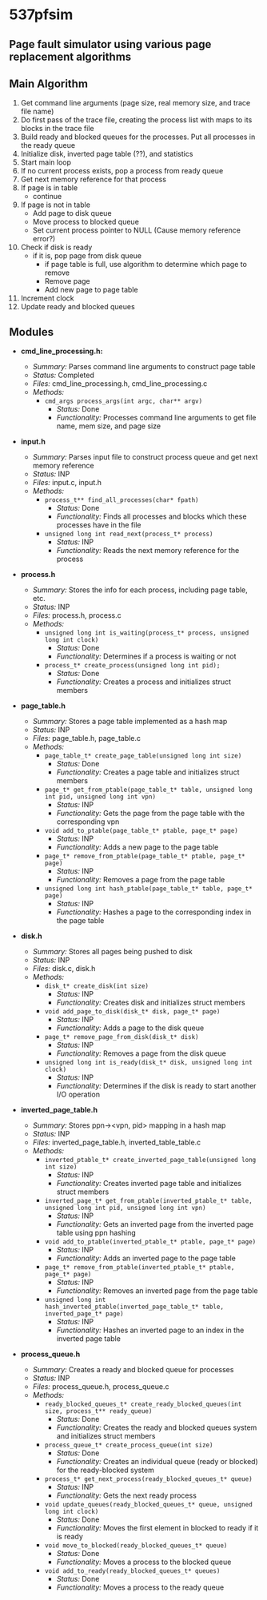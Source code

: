 # 537pfsim

## Page fault simulator using various page replacement algorithms

## Main Algorithm

1. Get command line arguments (page size, real memory size, and trace file name)
2. Do first pass of the trace file, creating the process list with maps to its blocks in the trace file
3. Build ready and blocked queues for the processes. Put all processes in the ready queue
4. Initialize disk, inverted page table (??), and statistics
5. Start main loop
6. If no current process exists, pop a process from ready queue
7. Get next memory reference for that process
8. If page is in table
	- continue
9. If page is not in table
	- Add page to disk queue
	- Move process to blocked queue
	- Set current process pointer to NULL (Cause memory reference error?)
10. Check if disk is ready
	- if it is, pop page from disk queue
		- if page table is full, use algorithm to determine which page to remove
		- Remove page
		- Add new page to page table
11. Increment clock
12. Update ready and blocked queues

## Modules

- **cmd_line_processing.h:**
	- *Summary:* Parses command line arguments to construct page table
	- *Status:* Completed
	- *Files:* cmd_line_processing.h, cmd_line_processing.c
	- *Methods:*
		- `cmd_args process_args(int argc, char** argv)`
			- *Status:* Done
			- *Functionality:* Processes command line arguments to get file name, mem size, and page size
	

- **input.h**
	- *Summary:* Parses input file to construct process queue and get next memory reference
	- *Status:* INP
	- *Files:* input.c, input.h
	- *Methods:*
		- `process_t** find_all_processes(char* fpath)`
			- *Status:* Done
			- *Functionality:* Finds all processes and blocks which these processes have in the file
		- `unsigned long int read_next(process_t* process)`
			- *Status:* INP
			- *Functionality:* Reads the next memory reference for the process

- **process.h**
	- *Summary:* Stores the info for each process, including page table, etc.
	- *Status:* INP
	- *Files:* process.h, process.c
	- *Methods:*
		- `unsigned long int is_waiting(process_t* process, unsigned long int clock)`
			- *Status:* Done
			- *Functionality:* Determines if a process is waiting or not
		- `process_t* create_process(unsigned long int pid);`
			- *Status:* Done
			- *Functionality:* Creates a process and initializes struct members

- **page_table.h**
	- *Summary:* Stores a page table implemented as a hash map
	- *Status:* INP
	- *Files:* page_table.h, page_table.c
	- *Methods:*
		- `page_table_t* create_page_table(unsigned long int size)`
			- *Status:* Done
			- *Functionality:* Creates a page table and initializes struct members
		- `page_t* get_from_ptable(page_table_t* table, unsigned long int pid, unsigned long int vpn)`
			- *Status:* INP
			- *Functionality:* Gets the page from the page table with the corresponding vpn
		- `void add_to_ptable(page_table_t* ptable, page_t* page)`
			- *Status:* INP
			- *Functionality:* Adds a new page to the page table
		- `page_t* remove_from_ptable(page_table_t* ptable, page_t* page)`
			- *Status:* INP
			- *Functionality:* Removes a page from the page table
		- `unsigned long int hash_ptable(page_table_t* table, page_t* page)`
			- *Status:* INP
			- *Functionality:* Hashes a page to the corresponding index in the page table


- **disk.h**
	- *Summary:* Stores all pages being pushed to disk
	- *Status:* INP
	- *Files:* disk.c, disk.h
	- *Methods:*
		- `disk_t* create_disk(int size)`
			- *Status:* INP
			- *Functionality:* Creates disk and initializes struct members
		- `void add_page_to_disk(disk_t* disk, page_t* page)`
			- *Status:* INP
			- *Functionality:* Adds a page to the disk queue
		- `page_t* remove_page_from_disk(disk_t* disk)`
			- *Status:* INP
			- *Functionality:* Removes a page from the disk queue
		- `unsigned long int is_ready(disk_t* disk, unsigned long int clock)`
			- *Status:* INP
			- *Functionality:* Determines if the disk is ready to start another I/O operation

- **inverted_page_table.h**
	- *Summary:* Stores ppn-><vpn, pid> mapping in a hash map
	- *Status:* INP
	- *Files:* inverted_page_table.h, inverted_table_table.c
	- *Methods:*
		- `inverted_ptable_t* create_inverted_page_table(unsigned long int size)`
			- *Status:* INP
			- *Functionality:* Creates inverted page table and initializes struct members
		- `inverted_page_t* get_from_ptable(inverted_ptable_t* table, unsigned long int pid, unsigned long int vpn)`
			- *Status:* INP
			- *Functionality:* Gets an inverted page from the inverted page table using ppn hashing
		- `void add_to_ptable(inverted_ptable_t* ptable, page_t* page)`
			- *Status:* INP
			- *Functionality:* Adds an inverted page to the page table
		- `page_t* remove_from_ptable(inverted_ptable_t* ptable, page_t* page)`
			- *Status:* INP
			- *Functionality:* Removes an inverted page from the page table
		- `unsigned long int hash_inverted_ptable(inverted_page_table_t* table, inverted_page_t* page)`
			- *Status:* INP
			- *Functionality:* Hashes an inverted page to an index in the inverted page table



- **process_queue.h**
	- *Summary:* Creates a ready and blocked queue for processes
	- *Status:* INP
	- *Files:* process_queue.h, process_queue.c
	- *Methods:*
		- `ready_blocked_queues_t* create_ready_blocked_queues(int size, process_t** ready_queue)`
			- *Status:* Done
			- *Functionality:* Creates the ready and blocked queues system and initializes struct members
		- `process_queue_t* create_process_queue(int size)`
			- *Status:* Done
			- *Functionality:* Creates an individual queue (ready or blocked) for the ready-blocked system
		- `process_t* get_next_process(ready_blocked_queues_t* queue)`
			- *Status:* INP
			- *Functionality:* Gets the next ready process
		- `void update_queues(ready_blocked_queues_t* queue, unsigned long int clock)`
			- *Status:* Done
			- *Functionality:* Moves the first element in blocked to ready if it is ready
		- `void move_to_blocked(ready_blocked_queues_t* queue)`
			- *Status:* Done
			- *Functionality:* Moves a process to the blocked queue
		- `void add_to_ready(ready_blocked_queues_t* queues)`
			- *Status:* Done
			- *Functionality:* Moves a process to the ready queue







